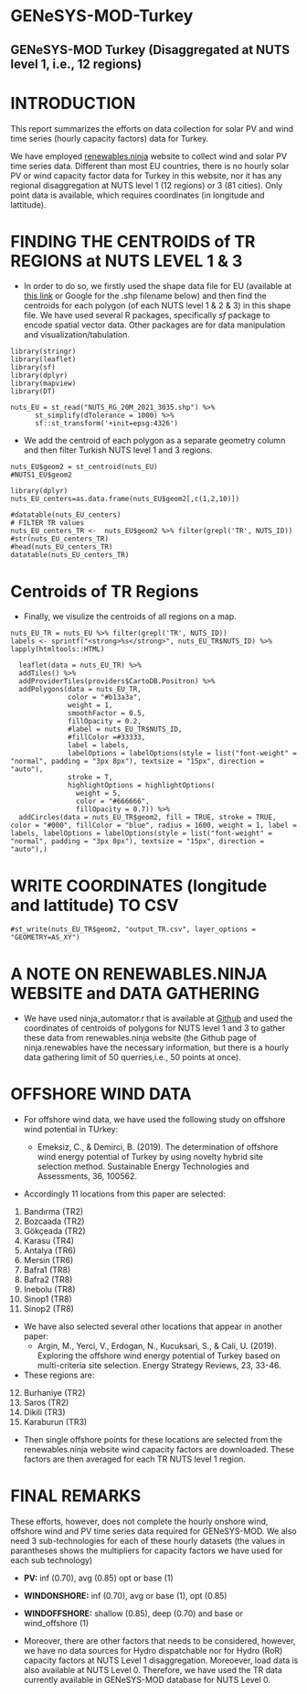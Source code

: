 # GENeSYS-MOD-Turkey
GENeSYS-MOD Turkey (Disaggregated at NUTS level 1, i.e., 12 regions)
---

# INTRODUCTION
This report summarizes the efforts on data collection for solar PV and wind time series (hourly capacity factors) data for Turkey.

We have employed [renewables.ninja](https://www.renewables.ninja/) website to collect wind and solar PV time series data. Different than most EU countries, there is no hourly solar PV or wind capacity factor data for Turkey in this website, nor it has any regional disaggregation at NUTS level 1 (12 regions) or 3 (81 cities). Only point data is available, which requires coordinates (in longitude and lattitude). 

# FINDING THE CENTROIDS of TR REGIONS at NUTS LEVEL 1 & 3
* In order to do so, we firstly used the shape data file for EU (available at [this link](https://ec.europa.eu/eurostat/web/gisco/geodata/reference-data/administrative-units-statistical-units/nuts) or Google for the .shp filename below) and then find the centroids for each polygon (of each NUTS level 1 & 2 & 3) in this shape file. We have used several R packages, specifically *sf* package to encode spatial vector data. Other packages are for data manipulation and visualization/tabulation.

```{r}
library(stringr)
library(leaflet)
library(sf)
library(dplyr)
library(mapview)
library(DT)

nuts_EU = st_read("NUTS_RG_20M_2021_3035.shp") %>% 
      st_simplify(dTolerance = 1000) %>%
      sf::st_transform('+init=epsg:4326')

```
* We add the centroid of each polygon as a separate geometry column and then filter Turkish NUTS level 1 and 3 regions.
```{r}
nuts_EU$geom2 = st_centroid(nuts_EU)
#NUTS1_EU$geom2 

library(dplyr)
nuts_EU_centers=as.data.frame(nuts_EU$geom2[,c(1,2,10)])

#datatable(nuts_EU_centers)
# FILTER TR values
nuts_EU_centers_TR <-  nuts_EU$geom2 %>% filter(grepl('TR', NUTS_ID))
#str(nuts_EU_centers_TR)
#head(nuts_EU_centers_TR)
datatable(nuts_EU_centers_TR)

```
# Centroids of TR Regions
* Finally, we visulize the centroids of all regions on a map.
```{r, out.width = '100%'}
nuts_EU_TR = nuts_EU %>% filter(grepl('TR', NUTS_ID))
labels <- sprintf("<strong>%s</strong>", nuts_EU_TR$NUTS_ID) %>% lapply(htmltools::HTML)

  leaflet(data = nuts_EU_TR) %>%
  addTiles() %>% 
  addProviderTiles(providers$CartoDB.Positron) %>%
  addPolygons(data = nuts_EU_TR,
              color = "#b13a3a", 
              weight = 1,
              smoothFactor = 0.5, 
              fillOpacity = 0.2,
              #label = nuts_EU_TR$NUTS_ID, 
              #fillColor =#33333,
              label = labels,
              labelOptions = labelOptions(style = list("font-weight" = "normal", padding = "3px 8px"), textsize = "15px", direction = "auto"),
              stroke = T,
              highlightOptions = highlightOptions(
                weight = 5,
                color = "#666666",
                fillOpacity = 0.7)) %>% 
  addCircles(data = nuts_EU_TR$geom2, fill = TRUE, stroke = TRUE, color = "#000", fillColor = "blue", radius = 1600, weight = 1, label = labels, labelOptions = labelOptions(style = list("font-weight" = "normal", padding = "3px 8px"), textsize = "15px", direction = "auto"),)
```
# WRITE COORDINATES (longitude and lattitude) TO CSV
```{r}
#st_write(nuts_EU_TR$geom2, "output_TR.csv", layer_options = "GEOMETRY=AS_XY")
```
# A NOTE ON RENEWABLES.NINJA WEBSITE and DATA GATHERING
* We have used ninja_automator.r that is available at [Github](https://github.com/renewables-ninja/ninja_automator) and used the coordinates of centroids of polygons for NUTS level 1 and 3 to gather these data from renewables.ninja website (the Github page of ninja.renewables have the necessary information, but there is a hourly data gathering limit of 50 querries,i.e., 50 points at once).

# OFFSHORE WIND DATA
* For offshore wind data, we have used the following study on offshore wind potential in TUrkey:
  * Emeksiz, C., & Demirci, B. (2019). The determination of offshore wind energy potential of Turkey by using novelty hybrid site selection method. Sustainable Energy Technologies and Assessments, 36, 100562.
  
* Accordingly 11 locations from this paper are selected:

1. Bandırma (TR2)
2. Bozcaada (TR2)
3. Gökçeada (TR2)
4. Karasu (TR4)
5. Antalya (TR6)	
6. Mersin (TR6)	
7. Bafra1 (TR8)
8. Bafra2 (TR8)
9. Inebolu (TR8)
10. Sinop1 (TR8)
11. Sinop2 (TR8)

* We have also selected several other locations that appear in another paper:
  * Argin, M., Yerci, V., Erdogan, N., Kucuksari, S., & Cali, U. (2019). Exploring the offshore wind energy potential of Turkey based on multi-criteria site selection. Energy Strategy Reviews, 23, 33-46.
* These regions are:

12. Burhaniye (TR2)
13. Saros (TR2)
14. Dikili (TR3)
15. Karaburun (TR3)

* Then single offshore points for these locations are selected from the renewables.ninja website wind capacity factors are downloaded. These factors are then averaged for each TR NUTS level 1 region.

# FINAL REMARKS
These efforts, however, does not complete the hourly onshore wind, offshore wind and PV time series data required for GENeSYS-MOD. We also need 3 sub-technologies for each of these hourly datasets (the values in parantheses shows the multipliers for capacity factors we have used for each sub technology) 

  * **PV:** inf (0.70), avg (0.85) opt or base (1)
  * **WINDONSHORE:** inf (0.70), avg or base (1), opt (0.85)
  * **WINDOFFSHORE:** shallow (0.85), deep (0.70) and base or wind_offshore (1)

* Moreover, there are other factors that needs to be considered, however, we have no data sources for Hydro dispatchable nor for Hydro (RoR) capacity factors at NUTS Level 1 disaggregation. Moreoever, load data is also available at NUTS Level 0. Therefore, we have used the TR data currently available in GENeSYS-MOD database for NUTS Level 0.
